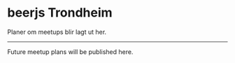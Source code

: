 # beerjs Trondheim

Planer om meetups blir lagt ut her.

***

Future meetup plans will be published here.
